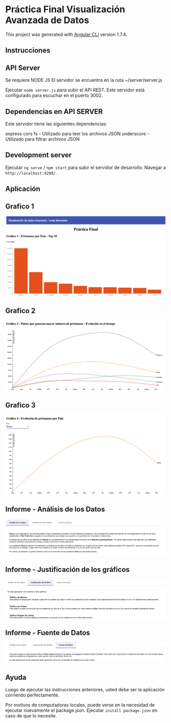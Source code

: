 # Práctica Final Visualización Avanzada de Datos

This project was generated with [Angular CLI](https://github.com/angular/angular-cli) version 1.7.4.

## Instrucciones

## API Server

Se requiere NODE JS 
El servidor se encuentra en la ruta ~/server/server.js

Ejecutar  ` node server.js ` para subir el API REST. Este servidor está configurado para escuchar en el puerto 3002.

## Dependencias en API SERVER

Este servidor tiene las siguientes dependencias:

express
cors
fs - Utilizado para leer los archivos JSON
underscore - Utilizado para filtrar archivos JSON


## Development server

Ejecutar `ng serve` /  `npm start` para subir el servidor de desarrollo. Navegar a `http://localhost:4200/`. 

## Aplicación

## Grafico 1
![Screenshot](screenshots/grafico_1.png)

## Grafico 2
![Screenshot](screenshots/grafico_2.png)

## Grafico 3
![Screenshot](screenshots/grafico_3.png)

## Informe - Análisis de los Datos
![Screenshot](screenshots/informe_1.png)

## Informe - Justificación de los gráficos
![Screenshot](screenshots/informe_2.png)

## Informe - Fuente de Datos
![Screenshot](screenshots/informe_3.png)


## Ayuda

Luego de ejecutar las instrucciones anteriores, usted debe ser la aplicación corriendo perfectamente.

Por motivos de computadoras locales, puede verse en la necesidad de ejecutar nuevamente el package.json. Ejecutar `install package.json` en caso de que lo necesite.


